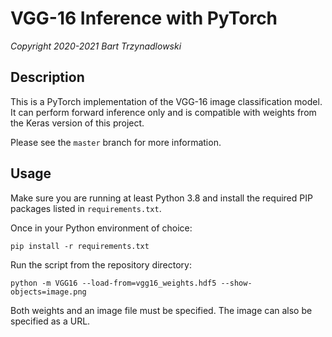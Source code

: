 # VGG-16 Inference with PyTorch

*Copyright 2020-2021 Bart Trzynadlowski*

## Description

This is a PyTorch implementation of the VGG-16 image classification model. It
can perform forward inference only and is compatible with weights from the Keras
version of this project.

Please see the `master` branch for more information.

## Usage

Make sure you are running at least Python 3.8 and install the required PIP
packages listed in `requirements.txt`.

Once in your Python environment of choice:

  ```
  pip install -r requirements.txt
  ```

Run the script from the repository directory:

  ```
  python -m VGG16 --load-from=vgg16_weights.hdf5 --show-objects=image.png
  ```

Both weights and an image file must be specified. The image can also be specified as a URL.
